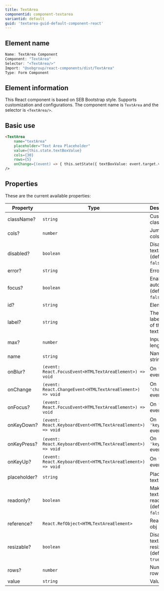 ```yaml
---
title: TextArea
componentid: component-textarea
variantid: default
guid: 'textarea-guid-default-component-react'
---
```


## Element name
```javascript
Name: TextArea Component
Component: "TextArea"
Selector: "<TextArea/>"
Import: "@sebgroup/react-components/dist/TextArea"
Type: Form Component
```

## Element information 
This React component is based on SEB Bootstrap style. Supports customization and configurations. The component name is `TextArea` and the selector is `<TextArea/>`.

## Basic use
```html
<TextArea
    name="textArea"
    placeholder="Text Area Placeholder"
    value={this.state.textBoxValue}
    cols={30}
    rows={5}
    onChange={(event) => { this.setState({ textBoxValue: event.target.value }); }}
/>
```

## Properties
These are the current available properties:

| Property     | Type                                                        | Description                                 |
| ------------ | ----------------------------------------------------------- | ------------------------------------------- |
| className?   | `string`                                                    | Custom class                                |
| cols?        | `number`                                                    | Jumber of cols                              |
| disabled?    | `boolean`                                                   | Disable textarea. (default: `false`)        |
| error?       | `string`                                                    | Error text                                  |
| focus?       | `boolean`                                                   | Enable autofocus. (default: `false`)        |
| id?          | `string`                                                    | Element id                                  |
| label?       | `string`                                                    | The small label on top of the textbox       |
| max?         | `number`                                                    | Input max length                            |
| name         | `string`                                                    | Name string                                 |
| onBlur?      | `(event: React.FocusEvent<HTMLTextAreaElement>) => void`    | On `'blur'` event                           |
| onChange     | `(event: React.ChangeEvent<HTMLTextAreaElement>) => void`   | On `'change'` event                         |
| onFocus?     | `(event: React.FocusEvent<HTMLTextAreaElement>) => void`    | On `'focus'` event                          |
| onKeyDown?   | `(event: React.KeyboardEvent<HTMLTextAreaElement>) => void` | On `'keydown'` event                        |
| onKeyPress?  | `(event: React.KeyboardEvent<HTMLTextAreaElement>) => void` | On `'keypress'` event                       |
| onKeyUp?     | `(event: React.KeyboardEvent<HTMLTextAreaElement>) => void` | On `'keyup'` event                          |
| placeholder? | `string`                                                    | Placeholder text                            |
| readonly?    | `boolean`                                                   | Make textatrea readonly. (default: `false`) |
| reference?   | `React.RefObject<HTMLTextAreaElement>`                      | React Ref obj                               |
| resizable?   | `boolean`                                                   | Disable textarea resize. (default: `true`)  |
| rows?        | `number`                                                    | Number of rows                              |
| value        | `string`                                                    | Value string                                |
